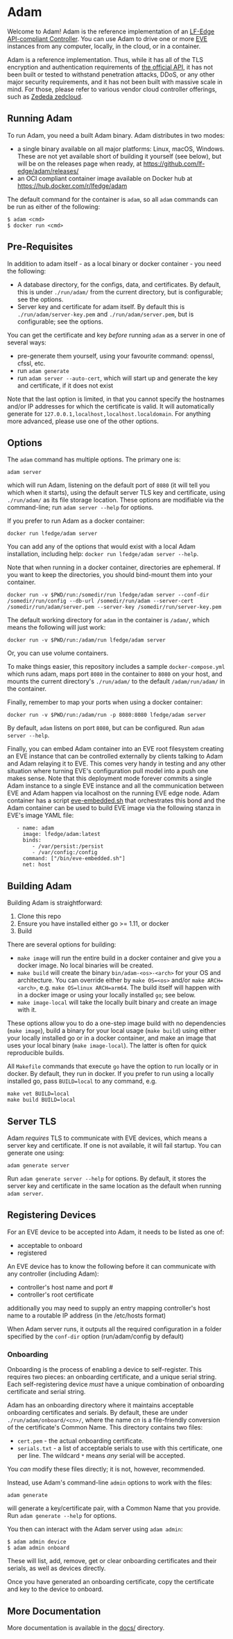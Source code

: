 # Adam

Welcome to Adam! Adam is the reference implementation of an [LF-Edge](https://www.lfedge.org) [API-compliant Controller](https://github.com/lf-edge/eve/blob/master/api/API.md). You can use Adam to drive one or more [EVE](https://www.lfedge.org/projects/eve/) instances from any computer, locally, in the cloud, or in a container.

Adam is a reference implementation. Thus, while it has all of the TLS encryption and authentication requirements of [the official API](https://github.com/lf-edge/eve/blob/master/api/API.md), it has not been built or tested to withstand penetration attacks, DDoS, or any other major security requirements, and it has not been built with massive scale in mind. For those, please refer to various vendor cloud controller offerings, such as [Zededa zedcloud](https://www.zededa.com/technology/).

## Running Adam

To run Adam, you need a built Adam binary. Adam distributes in two modes:

* a single binary available on all major platforms: Linux, macOS, Windows. These are not yet available short of building it yourself (see below), but will be on the releases page when ready, at https://github.com/lf-edge/adam/releases/
* an OCI compliant container image available on Docker hub at https://hub.docker.com/r/lfedge/adam

The default command for the container is `adam`, so all `adam` commands can be run as either of the following:
```
$ adam <cmd>
$ docker run <cmd>
```

## Pre-Requisites

In addition to adam itself - as a local binary or docker container - you need the following:

* A database directory, for the configs, data, and certificates. By default, this is under `./run/adam/` from the current directory, but is configurable; see the options.
* Server key and certificate for adam itself. By default this is `./run/adam/server-key.pem` and `./run/adam/server.pem`, but is configurable; see the options.

You can get the certificate and key _before_ running `adam` as a server in one of several ways:

* pre-generate them yourself, using your favourite command: openssl, cfssl, etc.
* run `adam generate`
* run `adam server --auto-cert`, which will start up and generate the key and certificate, if it does not exist

Note that the last option is limited, in that you cannot specify the hostnames and/or IP addresses for which the certificate is valid. It will automatically generate for `127.0.0.1,localhost,localhost.localdomain`. For anything
more advanced, please use one of the other options.

## Options

The `adam` command has multiple options. The primary one is:

```
adam server
```

which will run Adam, listening on the default port of `8080` (it will tell you which when it starts), using the default server TLS key and certificate, using `./run/adam/` as its file storage location. These options are modifiable via the command-line; run `adam server --help` for options.

If you prefer to run Adam as a docker container:

```
docker run lfedge/adam server
```

You can add any of the options that would exist with a local Adam installation, including help: `docker run lfedge/adam server --help`.

Note that when running in a docker container, directories are ephemeral. If you want to keep the directories, you should bind-mount them into your container.

```
docker run -v $PWD/run:/somedir/run lfedge/adam server --conf-dir /somedir/run/config --db-url /somedir/run/adam --server-cert /somedir/run/adam/server.pem --server-key /somedir/run/server-key.pem
```

The default working directory for `adam` in the container is `/adam/`, which means the following will just work:

```
docker run -v $PWD/run:/adam/run lfedge/adam server
```

Or, you can use volume containers.

To make things easier, this repository includes a sample `docker-compose.yml` which runs adam, maps port `8080` in the container to `8080` on your host, and mounts the current directory's `./run/adam/` to the default `/adam/run/adam/` in the container.

Finally, remember to map your ports when using a docker container:

```
docker run -v $PWD/run:/adam/run -p 8080:8080 lfedge/adam server
```

By default, `adam` listens on port `8080`, but can be configured. Run `adam server --help`.

Finally, you can embed Adam container into an EVE root filesystem creating an EVE instance that can be controlled externally by clients talking to Adam and Adam relaying it to EVE. This comes very handy in testing and any other situation where turning EVE's configuration pull model into a push one makes sense. Note that this deployment mode forever commits a single Adam instance to a single EVE instance and all the communication between EVE and Adam happen via localhost on the running EVE edge node. Adam container has a script [eve-embedded.sh](scripts/eve-embedded.sh) that orchestrates this bond and the Adam container can be used to build EVE image via the following stanza in EVE's image YAML file:

```
   - name: adam
     image: lfedge/adam:latest
     binds:
        - /var/persist:/persist
        - /var/config:/config
     command: ["/bin/eve-embedded.sh"]
     net: host
```

## Building Adam

Building Adam is straightforward:

1. Clone this repo
2. Ensure you have installed either go >= 1.11, or docker
3. Build

There are several options for building:

* `make image` will run the entire build in a docker container and give you a docker image. No local binaries will be created.
* `make build` will create the binary `bin/adam-<os>-<arch>` for your OS and architecture. You can override either by `make OS=<os>` and/or `make ARCH=<arch>`, e.g. `make OS=linux ARCH=arm64`. The build itself will happen with in a docker image or using your locally installed `go`; see below.
* `make image-local` will take the locally built binary and create an image with it.

These options allow you to do a one-step image build with no dependencies (`make image`), build a binary for your local usage (`make build`) using either your locally installed go or in a docker container, and make an image that uses your local binary (`make image-local`). The latter is often for quick reproducible builds.

All `Makefile` commands that execute `go` have the option to run locally or in docker. By default, they run in docker. If you prefer to run using a locally installed go, pass `BUILD=local` to any command, e.g.

```
make vet BUILD=local
make build BUILD=local
```

## Server TLS

Adam _requires_ TLS to communicate with EVE devices, which means a server key and certificate. If one is not available, it will fail startup. You can generate one using:

```
adam generate server
```

Run `adam generate server --help` for options. By default, it stores the server key and certificate in the same location as the default when running `adam server`.

## Registering Devices

For an EVE device to be accepted into Adam, it needs to be listed as one of:

* acceptable to onboard
* registered

An EVE device has to know the following before it can communicate with any controller (including Adam):

* controller's host name and port #
* controller's root certificate

additionally you may need to supply an entry mapping controller's host name to a routable IP address (in the /etc/hosts format)

When Adam server runs, it outputs all the required configuration in a folder specified by the `conf-dir` option (run/adam/config by default)

### Onboarding

Onboarding is the process of enabling a device to self-register. This requires two pieces: an onboarding certificate, and a unique serial string. Each self-registering device _must_ have a unique combination of onboarding certificate and serial string.

Adam has an onboarding directory where it maintains acceptable onboarding certificates and serials. By default, these are under `./run/adam/onboard/<cn>/`, where the name _cn_ is a file-friendly conversion of the certificate's Common Name. This directory contains two files:

* `cert.pem` - the actual onboarding certificate.
* `serials.txt` - a list of acceptable serials to use with this certificate, one per line. The wildcard `*` means _any_ serial will be accepted.

You _can_ modify these files directly; it is not, however, recommended.

Instead, use Adam's command-line `admin` options to work with the files:

```
adam generate
```

will generate a key/certificate pair, with a Common Name that you provide. Run `adam generate --help` for options.

You then can interact with the Adam server using `adam admin`:

```
$ adam admin device
$ adam admin onboard
```

These will list, add, remove, get or clear onboarding certificates and their serials, as well as devices directly.

Once you have generated an onboarding certificate, copy the certificate and key to the device to onboard.

## More Documentation

More documentation is available in the [docs/](./docs) directory.
